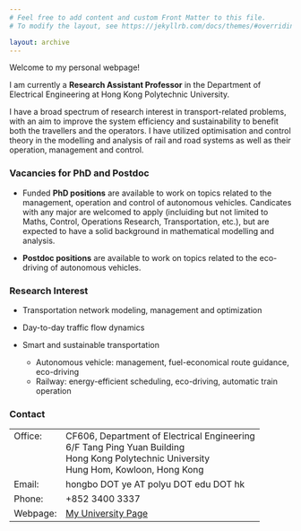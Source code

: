 ```yaml
---
# Feel free to add content and custom Front Matter to this file.
# To modify the layout, see https://jekyllrb.com/docs/themes/#overriding-theme-defaults

layout: archive
---
```


Welcome to my personal webpage!

I am currently a **Research Assistant Professor** in the Department of Electrical Engineering at Hong Kong Polytechnic University.

I have a broad spectrum of research interest in transport-related problems, with an aim to improve the system efficiency and sustainability to benefit both the travellers and the operators.  I have utilized optimisation and control theory in the modelling and analysis of rail and road systems as well as their operation, management and control.

### Vacancies for PhD and Postdoc

- Funded **PhD positions** are available to work on topics related to the management, operation and control of autonomous vehicles. Candicates with any major are welcomed to apply (incluiding but not limited to Maths, Control, Operations Research, Transportation, etc.), but are expected to have a solid background in mathematical modelling and analysis.

- **Postdoc positions** are available to work on topics related to the eco-driving of autonomous vehicles.

### Research Interest

- Transportation network modeling, management and optimization

- Day-to-day traffic flow dynamics

- Smart and sustainable transportation
  - Autonomous vehicle: management, fuel-economical route guidance, eco-driving
  - Railway: energy-efficient scheduling, eco-driving, automatic train operation

<!-- - Railway operation and control
# - Eco-driving (trains and cars) -->

### Contact

<table style="font-size: 16px; width: 100%; border: none;">
  <colgroup>
    <col style="width: 6px; border: none;">
    <col>
  </colgroup>
    
  <tr valign="top" style="border: none;">
    <td style="border: none;"> Office: <br> &nbsp; <br> &nbsp; <br> &nbsp; </td>
    <td style="border: none;"> CF606, Department of Electrical Engineering<br>6/F Tang Ping Yuan Building<br>Hong Kong Polytechnic University<br>Hung Hom, Kowloon, Hong Kong</td>
  </tr>
  <tr valign="top" style=" border: none;">
    <td style="border: none;"> Email: </td>
    <td style="border: none;"> hongbo DOT ye AT polyu DOT edu DOT hk </td>
  </tr>
  
  <tr valign="top" style=" border: none;">
    <td style="border: none;"> Phone: </td>
    <td style="border: none;"> +852 3400 3337 </td>
  </tr>
  
  <tr valign="top" style=" border: none;">
    <td style="border: none;"> Webpage: </td>
    <td style="border: none;"> <a href="http://www.ee.polyu.edu.hk/en/people_detail.php?name=YE%20Hongbo&cid=1&id=26023"> My University Page </a> </td>
  </tr>
  
</table>

